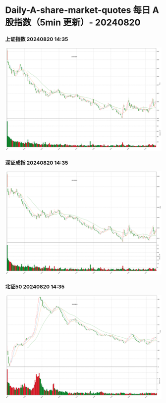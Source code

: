 
# Daily-A-share-market-quotes 每日 A 股指数（5min 更新）- 20240820

### 上证指数 20240820 14:35
![](./fig/2024/8/20240820-sh000001.png)

### 深证成指 20240820 14:35
![](./fig/2024/8/20240820-sz399001.png)

### 北证50 20240820 14:35
![](./fig/2024/8/20240820-bj899050.png)
